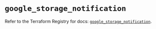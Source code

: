 # `google_storage_notification`

Refer to the Terraform Registry for docs: [`google_storage_notification`](https://registry.terraform.io/providers/hashicorp/google-beta/6.14.1/docs/resources/google_storage_notification).
